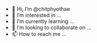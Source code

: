 - 👋 Hi, I’m @chitphyothae
- 👀 I’m interested in ...
- 🌱 I’m currently learning ...
- 💞️ I’m looking to collaborate on ...
- 📫 How to reach me ...

<!---
chitphyothae/chitphyothae is a ✨ special ✨ repository because its `README.md` (this file) appears on your GitHub profile.
You can click the Preview link to take a look at your changes.
--->
